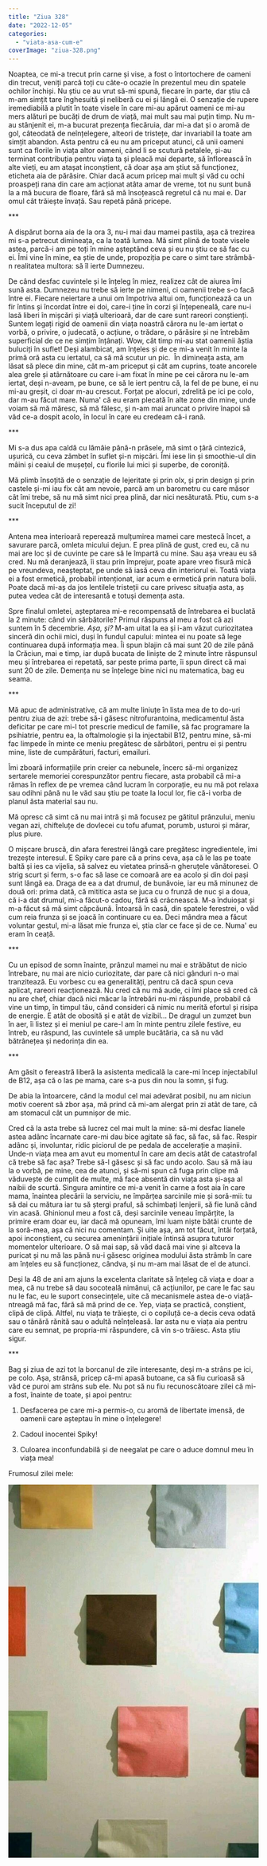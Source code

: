 ```yaml
---
title: "Ziua 328"
date: "2022-12-05"
categories: 
  - "viata-asa-cum-e"
coverImage: "ziua-328.png"
---
```


Noaptea, ce mi-a trecut prin carne și vise, a fost o întortochere de oameni din trecut, veniți parcă toți cu câte-o ocazie în prezentul meu din spatele ochilor închiși. Nu știu ce au vrut să-mi spună, fiecare în parte, dar știu că m-am simțit tare înghesuită și neliberă cu ei și lângă ei. O senzație de rupere iremediabilă a plutit în toate visele în care mi-au apărut oameni ce mi-au mers alături pe bucăți de drum de viață, mai mult sau mai puțin timp. Nu m-au stânjenit ei, m-a bucurat prezența fiecăruia, dar mi-a dat și o aromă de gol, câteodată de neînțelegere, alteori de tristețe, dar invariabil la toate am simțit abandon. Asta pentru că eu nu am priceput atunci, că unii oameni sunt ca florile în viața altor oameni, când li se scutură petalele, și-au terminat contribuția pentru viața ta și pleacă mai departe, să înflorească în alte vieți, eu am atașat inconștient, că doar așa am știut să funcționez, eticheta aia de părăsire. Chiar dacă acum pricep mai mult și văd cu ochi proaspeți rana din care am acționat atâta amar de vreme, tot nu sunt bună la a mă bucura de floare, fără să mă însoțească regretul că nu mai e. Dar omul cât trăiește învață. Sau repetă până pricepe.

\*\*\*

A dispărut borna aia de la ora 3, nu-i mai dau mamei pastila, așa că trezirea mi s-a petrecut dimineața, ca la toată lumea. Mă simt plină de toate visele astea, parcă-i am pe toți în mine așteptând ceva și eu nu știu ce să fac cu ei. Îmi vine în mine, ea știe de unde, propoziția pe care o simt tare strâmbă-n realitatea multora: să îl ierte Dumnezeu. 

De când desfac cuvintele și le înțeleg în miez, realizez cât de aiurea îmi sună asta. Dumnezeu nu trebe să ierte pe nimeni, ci oamenii trebe s-o facă între ei. Fiecare neiertare a unui om împotriva altui om, funcționează ca un fir întins și încordat între ei doi, care-i ține în corzi și înțepeneală, care nu-i lasă liberi în mișcări și viață ulterioară, dar de care sunt rareori conștienți. Suntem legați rigid de oamenii din viața noastră cărora nu le-am iertat o vorbă, o privire, o judecată, o acțiune, o trădare, o părăsire și ne întrebăm superficial de ce ne simțim înțânați. Wow, cât timp mi-au stat oamenii ăștia buluciți în suflet! Deși alambicat, am înțeles și de ce mi-a venit în minte la primă oră asta cu iertatul, ca să mă scutur un pic.  În dimineața asta, am lăsat să plece din mine, cât m-am priceput și cât am cuprins, toate ancorele alea grele și atârnătoare cu care i-am fixat în mine pe cei cărora nu le-am iertat, deși n-aveam, pe bune, ce să le iert pentru că, la fel de pe bune, ei nu mi-au greșit, ci doar m-au crescut. Forțat pe alocuri, zdrelită pe ici pe colo, dar m-au făcut mare. Numa' că eu eram plecată în alte zone din mine, unde voiam să mă măresc, să mă fălesc, și n-am mai aruncat o privire înapoi să văd ce-a dospit acolo, în locul în care eu credeam că-i rană.

\*\*\*

Mi s-a dus apa caldă cu lămâie până-n prăsele, mă simt o țâră cintezică, ușurică, cu ceva zâmbet în suflet și-n mișcări. Îmi iese lin și smoothie-ul din mâini și ceaiul de mușețel, cu florile lui mici și superbe, de coroniță. 

Mă plimb însoțită de o senzație de lejeritate și prin olx, și prin design și prin castele și-mi iau fix cât am nevoie, parcă am un barometru cu care măsor cât îmi trebe, să nu mă simt nici prea plină, dar nici nesăturată. Ptiu, cum s-a sucit începutul de zi!

\*\*\*

Antena mea interioară reperează mulțumirea mamei care mestecă încet, a savurare parcă, omleta micului dejun. E prea plină de gust, cred eu, că nu mai are loc și de cuvinte pe care să le împartă cu mine. Sau așa vreau eu să cred. Nu mă deranjează, îi stau prin împrejur, poate apare vreo fisură mică pe vreundeva, neașteptat, pe unde să iasă ceva din interiorul ei. Toată viața ei a fost ermetică, probabil intenționat, iar acum e ermetică prin natura bolii. Poate dacă mi-aș da jos lentilele tristeții cu care privesc situația asta, aș putea vedea cât de interesantă e totuși demența asta. 

Spre finalul omletei, așteptarea mi-e recompensată de întrebarea ei buclată la 2 minute: când vin sărbătorile? Primul răspuns al meu a fost că azi suntem în 5 decembrie. _Așa, și?_ M-am uitat la ea și i-am văzut curiozitatea sinceră din ochii mici, duși în fundul capului: mintea ei nu poate să lege continuarea după informația mea. Îi spun blajin că mai sunt 20 de zile până la Crăciun, mai e timp, iar după bucata de liniște de 2 minute între răspunsul meu și întrebarea ei repetată, sar peste prima parte, îi spun direct că mai sunt 20 de zile. Demența nu se înțelege bine nici nu matematica, bag eu seama.

\*\*\*

Mă apuc de administrative, că am multe liniuțe în lista mea de to do-uri pentru ziua de azi: trebe să-i găsesc nitrofurantoina, medicamentul ăsta deficitar pe care mi-l tot prescrie medicul de familie, să fac programare la psihiatrie, pentru ea, la oftalmologie și la injectabil B12, pentru mine, să-mi fac limpede în minte ce meniu pregătesc de sărbători, pentru ei și pentru mine, liste de cumpărături, facturi, emailuri.

Îmi zboară informațiile prin creier ca nebunele, încerc să-mi organizez sertarele memoriei corespunzător pentru fiecare, asta probabil că mi-a rămas în reflex de pe vremea când lucram în corporație, eu nu mă pot relaxa sau odihni până nu le văd sau știu pe toate la locul lor, fie că-i vorba de planul ăsta material sau nu.

Mă opresc că simt că nu mai intră și mă focusez pe gătitul prânzului, meniu vegan azi, chifteluțe de dovlecei cu tofu afumat, porumb, usturoi și mărar, plus piure.

O mișcare bruscă, din afara ferestrei lângă care pregătesc ingredientele, îmi trezește interesul. E Spiky care pare că a prins ceva, așa că le las pe toate baltă și ies ca vijelia, să salvez eu vietatea prinsă-n gheruțele vânătoresei. O strig scurt și ferm, s-o fac să lase ce comoară are ea acolo și din doi pași sunt lângă ea. Draga de ea a dat drumul, de bunăvoie, iar eu mă minunez de două ori: prima dată, că mititica asta se juca cu o frunză de nuc și a doua, că i-a dat drumul, mi-a făcut-o cadou, fără să crâcnească. M-a înduioșat și m-a făcut să mă simt căpcăună. Întoarsă în casă, din spatele ferestrei, o văd cum reia frunza și se joacă în continuare cu ea. Deci mândra mea a făcut voluntar gestul, mi-a lăsat mie frunza ei, știa clar ce face și de ce. Numa' eu eram în ceață.

\*\*\*

Cu un episod de somn înainte, prânzul mamei nu mai e străbătut de nicio întrebare, nu mai are nicio curiozitate, dar pare că nici gânduri n-o mai tranzitează. Eu vorbesc cu ea generalități, pentru că dacă spun ceva aplicat, rareori reacționează. Nu cred că nu mă aude, ci îmi place să cred că nu are chef, chiar dacă nici măcar la întrebări nu-mi răspunde, probabil că vine un timp, în timpul tău, când consideri că nimic nu merită efortul și risipa de energie. E atât de obosită și e atât de vizibil… De dragul un zumzet bun în aer, îi listez și ei meniul pe care-l am în minte pentru zilele festive, eu întreb, eu răspund, las cuvintele să umple bucătăria, ca să nu văd bătrânețea și nedorința din ea.

\*\*\*

Am găsit o fereastră liberă la asistenta medicală la care-mi încep injectabilul de B12, așa că o las pe mama, care s-a pus din nou la somn, și fug. 

De abia la întoarcere, când la modul cel mai adevărat posibil, nu am niciun motiv coerent să zbor așa, mă prind că mi-am alergat prin zi atât de tare, că am stomacul cât un pumnișor de mic.

Cred că la asta trebe să lucrez cel mai mult la mine: să-mi desfac lianele astea adânc încarnate care-mi dau bice agitate să fac, să fac, să fac. Respir adânc și, involuntar, ridic piciorul de pe pedala de accelerație a mașinii. Unde-n viața mea am avut eu momentul în care am decis atât de catastrofal că trebe să fac așa? Trebe să-l găsesc și să fac undo acolo. Sau să mă iau la o vorbă, pe mine, cea de atunci, și să-mi spun că fuga prin clipe mă văduvește de cumplit de multe, mă face absentă din viața asta și-așa al naibii de scurtă. Singura amintire ce mi-a venit în carne a fost aia în care mama, înaintea plecării la serviciu, ne împărțea sarcinile mie și soră-mii: tu să dai cu mătura iar tu să ștergi praful, să schimbați lenjerii, să fie lună când vin acasă. Ghinionul meu a fost că, deși sarcinile veneau împărțite, la primire eram doar eu, iar dacă mă opuneam, îmi luam niște bătăi crunte de la soră-mea, așa că nici nu comentam. Și uite așa, am tot făcut, întâi forțată, apoi inconștient, cu securea amenințării inițiale întinsă asupra tuturor momentelor ulterioare. O să mai sap, să văd dacă mai vine și altceva la puricat și nu mă las până nu-i găsesc originea modului ăsta strâmb în care am înțeles eu să funcționez, cândva, și nu m-am mai lăsat de el de atunci.

Deși la 48 de ani am ajuns la excelenta claritate să înțeleg că viața e doar a mea, că nu trebe să dau socoteală nimănui, că acțiunilor, pe care le fac sau nu le fac, eu le suport consecințele, uite că mecanismele astea de-o viață-ntreagă mă fac, fără să mă prind de ce. Yep, viața se practică, conștient, clipă de clipă. Altfel, nu viața te trăiește, ci o copiluță ce-a decis ceva odată sau o tânără rănită sau o adultă neînțeleasă. Iar asta nu e viața aia pentru care eu semnat, pe propria-mi răspundere, că vin s-o trăiesc. Asta știu sigur.

\*\*\*

Bag și ziua de azi tot la borcanul de zile interesante, deși m-a strâns pe ici, pe colo. Așa, strânsă, pricep că-mi apasă butoane, ca să fiu curioasă să văd ce puroi am strâns sub ele. Nu pot să nu fiu recunoscătoare zilei că mi-a fost, înainte de toate, și apoi pentru:

1. Desfacerea pe care mi-a permis-o, cu aromă de libertate imensă, de oamenii care așteptau în mine o înțelegere!

3. Cadoul inocentei Spiky!

5. Culoarea inconfundabilă și de neegalat pe care o aduce domnul meu în viața mea!

Frumosul zilei mele:

![](images/328-689x1024.jpeg)

